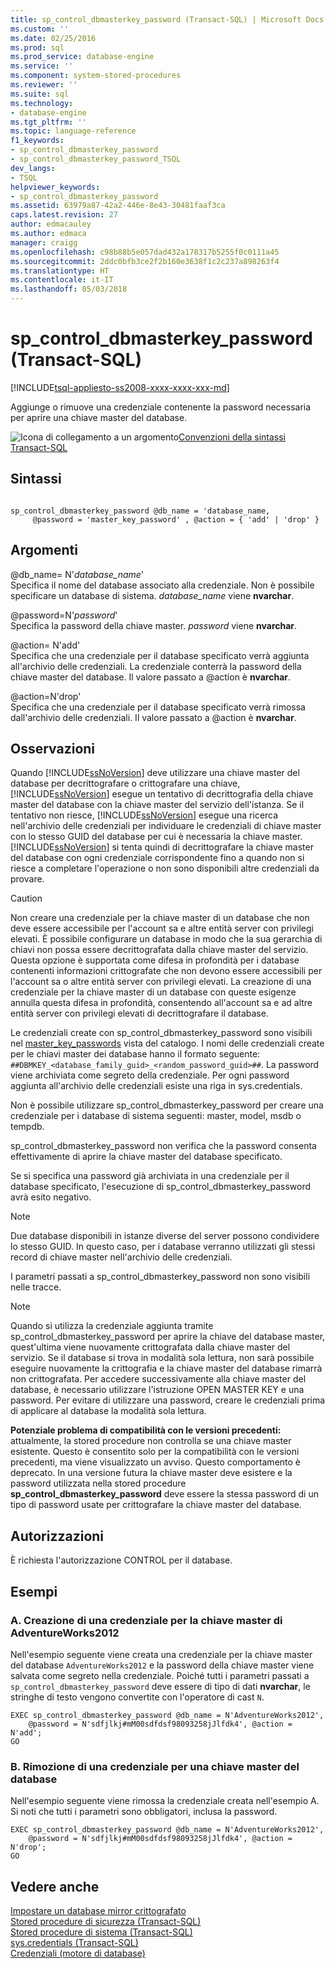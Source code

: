 ```yaml
---
title: sp_control_dbmasterkey_password (Transact-SQL) | Microsoft Docs
ms.custom: ''
ms.date: 02/25/2016
ms.prod: sql
ms.prod_service: database-engine
ms.service: ''
ms.component: system-stored-procedures
ms.reviewer: ''
ms.suite: sql
ms.technology:
- database-engine
ms.tgt_pltfrm: ''
ms.topic: language-reference
f1_keywords:
- sp_control_dbmasterkey_password
- sp_control_dbmasterkey_password_TSQL
dev_langs:
- TSQL
helpviewer_keywords:
- sp_control_dbmasterkey_password
ms.assetid: 63979a87-42a2-446e-8e43-30481faaf3ca
caps.latest.revision: 27
author: edmacauley
ms.author: edmaca
manager: craigg
ms.openlocfilehash: c98b88b5e057dad432a178317b5255f0c0111a45
ms.sourcegitcommit: 2ddc0bfb3ce2f2b160e3638f1c2c237a898263f4
ms.translationtype: HT
ms.contentlocale: it-IT
ms.lasthandoff: 05/03/2018
---
```

# <a name="spcontroldbmasterkeypassword-transact-sql"></a>sp_control_dbmasterkey_password (Transact-SQL)
[!INCLUDE[tsql-appliesto-ss2008-xxxx-xxxx-xxx-md](../../includes/tsql-appliesto-ss2008-xxxx-xxxx-xxx-md.md)]

  Aggiunge o rimuove una credenziale contenente la password necessaria per aprire una chiave master del database.  
  
 ![Icona di collegamento a un argomento](../../database-engine/configure-windows/media/topic-link.gif "Icona di collegamento a un argomento")[Convenzioni della sintassi Transact-SQL](../../t-sql/language-elements/transact-sql-syntax-conventions-transact-sql.md)  
  
## <a name="syntax"></a>Sintassi  
  
```  
  
sp_control_dbmasterkey_password @db_name = 'database_name,  
     @password = 'master_key_password' , @action = { 'add' | 'drop' }  
```  
  
## <a name="arguments"></a>Argomenti  
 @db_name= N'*database_name*'  
 Specifica il nome del database associato alla credenziale. Non è possibile specificare un database di sistema. *database_name* viene **nvarchar**.  
  
 @password=N'*password*'  
 Specifica la password della chiave master. *password* viene **nvarchar**.  
  
 @action= N'add'  
 Specifica che una credenziale per il database specificato verrà aggiunta all'archivio delle credenziali. La credenziale conterrà la password della chiave master del database. Il valore passato a @action è **nvarchar**.  
  
 @action=N'drop'  
 Specifica che una credenziale per il database specificato verrà rimossa dall'archivio delle credenziali. Il valore passato a @action è **nvarchar**.  
  
## <a name="remarks"></a>Osservazioni  
 Quando [!INCLUDE[ssNoVersion](../../includes/ssnoversion-md.md)] deve utilizzare una chiave master del database per decrittografare o crittografare una chiave, [!INCLUDE[ssNoVersion](../../includes/ssnoversion-md.md)] esegue un tentativo di decrittografia della chiave master del database con la chiave master del servizio dell'istanza. Se il tentativo non riesce, [!INCLUDE[ssNoVersion](../../includes/ssnoversion-md.md)] esegue una ricerca nell'archivio delle credenziali per individuare le credenziali di chiave master con lo stesso GUID del database per cui è necessaria la chiave master. [!INCLUDE[ssNoVersion](../../includes/ssnoversion-md.md)] si tenta quindi di decrittografare la chiave master del database con ogni credenziale corrispondente fino a quando non si riesce a completare l'operazione o non sono disponibili altre credenziali da provare.  
  
> [!CAUTION]  
>  Non creare una credenziale per la chiave master di un database che non deve essere accessibile per l'account sa e altre entità server con privilegi elevati. È possibile configurare un database in modo che la sua gerarchia di chiavi non possa essere decrittografata dalla chiave master del servizio. Questa opzione è supportata come difesa in profondità per i database contenenti informazioni crittografate che non devono essere accessibili per l'account sa o altre entità server con privilegi elevati. La creazione di una credenziale per la chiave master di un database con queste esigenze annulla questa difesa in profondità, consentendo all'account sa e ad altre entità server con privilegi elevati di decrittografare il database.  
  
 Le credenziali create con sp_control_dbmasterkey_password sono visibili nel [master_key_passwords](../../relational-databases/system-catalog-views/sys-master-key-passwords-transact-sql.md) vista del catalogo. I nomi delle credenziali create per le chiavi master dei database hanno il formato seguente: `##DBMKEY_<database_family_guid>_<random_password_guid>##`. La password viene archiviata come segreto della credenziale. Per ogni password aggiunta all'archivio delle credenziali esiste una riga in sys.credentials.  
  
 Non è possibile utilizzare sp_control_dbmasterkey_password per creare una credenziale per i database di sistema seguenti: master, model, msdb o tempdb.  
  
 sp_control_dbmasterkey_password non verifica che la password consenta effettivamente di aprire la chiave master del database specificato.  
  
 Se si specifica una password già archiviata in una credenziale per il database specificato, l'esecuzione di sp_control_dbmasterkey_password avrà esito negativo.  
  
> [!NOTE]  
>  Due database disponibili in istanze diverse del server possono condividere lo stesso GUID. In questo caso, per i database verranno utilizzati gli stessi record di chiave master nell'archivio delle credenziali.  
  
 I parametri passati a sp_control_dbmasterkey_password non sono visibili nelle tracce.  
  
> [!NOTE]  
>  Quando si utilizza la credenziale aggiunta tramite sp_control_dbmasterkey_password per aprire la chiave del database master, quest'ultima viene nuovamente crittografata dalla chiave master del servizio. Se il database si trova in modalità sola lettura, non sarà possibile eseguire nuovamente la crittografia e la chiave master del database rimarrà non crittografata. Per accedere successivamente alla chiave master del database, è necessario utilizzare l'istruzione OPEN MASTER KEY e una password. Per evitare di utilizzare una password, creare le credenziali prima di applicare al database la modalità sola lettura.  
  
 **Potenziale problema di compatibilità con le versioni precedenti:** attualmente, la stored procedure non controlla se una chiave master esistente. Questo è consentito solo per la compatibilità con le versioni precedenti, ma viene visualizzato un avviso. Questo comportamento è deprecato. In una versione futura la chiave master deve esistere e la password utilizzata nella stored procedure **sp_control_dbmasterkey_password** deve essere la stessa password di un tipo di password usate per crittografare la chiave master del database.  
  
## <a name="permissions"></a>Autorizzazioni  
 È richiesta l'autorizzazione CONTROL per il database.  
  
## <a name="examples"></a>Esempi  
  
### <a name="a-creating-a-credential-for-the-adventureworks2012-master-key"></a>A. Creazione di una credenziale per la chiave master di AdventureWorks2012  
 Nell'esempio seguente viene creata una credenziale per la chiave master del database `AdventureWorks2012` e la password della chiave master viene salvata come segreto nella credenziale. Poiché tutti i parametri passati a `sp_control_dbmasterkey_password` deve essere di tipo di dati **nvarchar**, le stringhe di testo vengono convertite con l'operatore di cast `N`.  
  
```  
EXEC sp_control_dbmasterkey_password @db_name = N'AdventureWorks2012',   
    @password = N'sdfjlkj#mM00sdfdsf98093258jJlfdk4', @action = N'add';  
GO  
```  
  
### <a name="b-dropping-a-credential-for-a-database-master-key"></a>B. Rimozione di una credenziale per una chiave master del database  
 Nell'esempio seguente viene rimossa la credenziale creata nell'esempio A. Si noti che tutti i parametri sono obbligatori, inclusa la password.  
  
```  
EXEC sp_control_dbmasterkey_password @db_name = N'AdventureWorks2012',   
    @password = N'sdfjlkj#mM00sdfdsf98093258jJlfdk4', @action = N'drop';  
GO  
```  
  
## <a name="see-also"></a>Vedere anche  
 [Impostare un database mirror crittografato](../../database-engine/database-mirroring/set-up-an-encrypted-mirror-database.md)   
 [Stored procedure di sicurezza &#40;Transact-SQL&#41;](../../relational-databases/system-stored-procedures/security-stored-procedures-transact-sql.md)   
 [Stored procedure di sistema &#40;Transact-SQL&#41;](../../relational-databases/system-stored-procedures/system-stored-procedures-transact-sql.md)   
 [sys.credentials &#40;Transact-SQL&#41;](../../relational-databases/system-catalog-views/sys-credentials-transact-sql.md)   
 [Credenziali &#40;motore di database&#41;](../../relational-databases/security/authentication-access/credentials-database-engine.md)  
  
  
